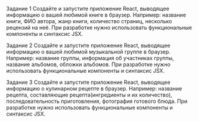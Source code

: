 Задание 1
Создайте и запустите приложение React, выводящее
информацию о вашей любимой книге в браузер. Например:
название книги, ФИО автора, жанр книги, количество
страниц, несколько рецензий на неё.
При разработке нужно использовать функциональные
компоненты и синтаксис JSX.

Задание 2
Создайте и запустите приложение React, выводящее
информацию о вашей любимой музыкальной группе
в браузер. Например: название группы, информация
об участниках группы, название альбомов, обложки
альбомов.
При разработке нужно использовать функциональные
компоненты и синтаксис JSX.

Задание 3
Создайте и запустите приложение React, выводящее
информацию о кулинарном рецепте в браузер. Например:
название рецепта, составляющие рецепта(ингредиенты
и их количество), последовательность приготовления,
фотография готового блюда.
При разработке нужно использовать функциональные
компоненты и синтаксис JSX.

